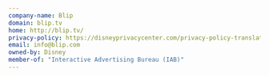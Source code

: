 ```yaml
---
company-name: Blip
domain: blip.tv
home: http://blip.tv/
privacy-policy: https://disneyprivacycenter.com/privacy-policy-translations/english/
email: info@blip.com
owned-by: Disney
member-of: "Interactive Advertising Bureau (IAB)"
---
```




